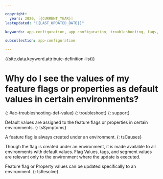 ```yaml
---

copyright:
  years: 2020, [{CURRENT_YEAR}]
lastupdated: "[{LAST_UPDATED_DATE}]"

keywords: app-configuration, app configuration, troubleshooting, faqs, Frequently Asked Questions, question,

subcollection: app-configuration

---
```


{{site.data.keyword.attribute-definition-list}}

# Why do I see the values of my feature flags or properties as default values in certain environments?
{: #ac-troubleshooting-def-value}
{: troubleshoot}
{: support}

Default values are assigned to the feature flags or properties in certain environments.
{: tsSymptoms}

A feature flag is always created under an environment.
{: tsCauses}

Though the flag is created under an environment, it is made available to all environments with default values. Flag Values, tags, and segment values are relevant only to the environment where the update is executed.

Feature flag or Property values can be updated specifically to an environment.
{: tsResolve}
